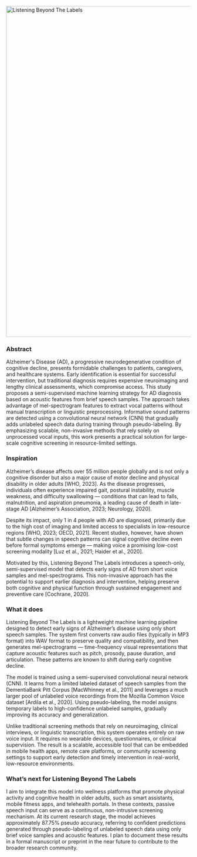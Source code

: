 <img width="900" alt="Listening Beyond The Labels" src="https://github.com/user-attachments/assets/697737da-d101-4e55-886c-eafa79cf38fe" />

### Abstract
Alzheimer's Disease (AD), a progressive neurodegenerative condition of cognitive decline, presents formidable challenges to patients, caregivers, and healthcare systems. Early identification is essential for successful intervention, but traditional diagnosis requires expensive neuroimaging and lengthy clinical assessments, which compromise access. This study proposes a semi-supervised machine learning strategy for AD diagnosis based on acoustic features from brief speech samples. The approach takes advantage of mel-spectrogram features to extract vocal patterns without manual transcription or linguistic preprocessing. Informative sound patterns are detected using a convolutional neural network (CNN) that gradually adds unlabeled speech data during training through pseudo-labeling. By emphasizing scalable, non-invasive methods that rely solely on unprocessed vocal inputs, this work presents a practical solution for large-scale cognitive screening in resource-limited settings.

### Inspiration
Alzheimer’s disease affects over 55 million people globally and is not only a cognitive disorder but also a major cause of motor decline and physical disability in older adults [WHO, 2023]. As the disease progresses, individuals often experience impaired gait, postural instability, muscle weakness, and difficulty swallowing — conditions that can lead to falls, malnutrition, and aspiration pneumonia, a leading cause of death in late-stage AD [Alzheimer’s Association, 2023; Neurology, 2020].

Despite its impact, only 1 in 4 people with AD are diagnosed, primarily due to the high cost of imaging and limited access to specialists in low-resource regions [WHO, 2023; OECD, 2021]. Recent studies, however, have shown that subtle changes in speech patterns can signal cognitive decline even before formal symptoms emerge — making voice a promising low-cost screening modality [Luz et al., 2021; Haider et al., 2020].

Motivated by this, Listening Beyond The Labels introduces a speech-only, semi-supervised model that detects early signs of AD from short voice samples and mel-spectrograms. This non-invasive approach has the potential to support earlier diagnosis and intervention, helping preserve both cognitive and physical function through sustained engagement and preventive care [Cochrane, 2020].

### What it does
Listening Beyond The Labels is a lightweight machine learning pipeline designed to detect early signs of Alzheimer’s disease using only short speech samples. The system first converts raw audio files (typically in MP3 format) into WAV format to preserve quality and compatibility, and then generates mel-spectrograms — time-frequency visual representations that capture acoustic features such as pitch, prosody, pause duration, and articulation. These patterns are known to shift during early cognitive decline.

The model is trained using a semi-supervised convolutional neural network (CNN). It learns from a limited labeled dataset of speech samples from the DementiaBank Pitt Corpus [MacWhinney et al., 2011] and leverages a much larger pool of unlabeled voice recordings from the Mozilla Common Voice dataset [Ardila et al., 2020]. Using pseudo-labeling, the model assigns temporary labels to high-confidence unlabeled samples, gradually improving its accuracy and generalization.

Unlike traditional screening methods that rely on neuroimaging, clinical interviews, or linguistic transcription, this system operates entirely on raw voice input. It requires no wearable devices, questionnaires, or clinical supervision. The result is a scalable, accessible tool that can be embedded in mobile health apps, remote care platforms, or community screening settings to support early detection and timely intervention in real-world, low-resource environments.

### What’s next for Listening Beyond The Labels
I aim to integrate this model into wellness platforms that promote physical activity and cognitive health in older adults, such as smart assistants, mobile fitness apps, and telehealth portals. In these contexts, passive speech input can serve as a continuous, non-intrusive screening mechanism. At its current research stage, the model achieves approximately 87.75% pseudo accuracy, referring to confident predictions generated through pseudo-labeling of unlabeled speech data using only brief voice samples and acoustic features. I plan to document these results in a formal manuscript or preprint in the near future to contribute to the broader research community.

